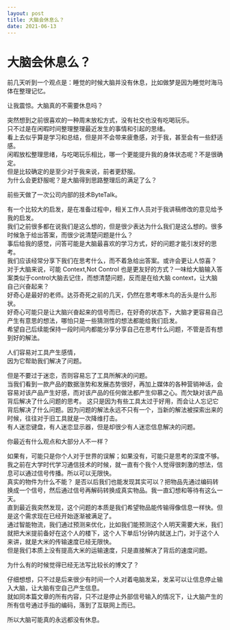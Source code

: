 ```yaml
---
layout: post
title: 大脑会休息么？
date: 2021-06-13
---
```


# 大脑会休息么？

前几天听到一个观点是：睡觉的时候大脑并没有休息，比如做梦是因为睡觉时海马体在整理记忆。

让我震惊。大脑真的不需要休息吗？

突然想到之前很喜欢的一种周末放松方式，没有社交也没有吃喝玩乐。  
只不过是在闲暇时间整理整理最近发生的事情和引起的思绪。  
看上去似乎算是学习和总结，但是并不会带来疲惫感，对于我，甚至会有一些舒适感。  
闲暇放松整理思绪，与吃喝玩乐相比，哪一个更能提升我的身体状态呢？不是很确定。  
但是比较确定的是至少对于我来说，前者更舒服。  
为什么会更舒服呢？是大脑得到思路整理后的满足了么？  

前些天做了一次公司内部的技术ByteTalk。  

有一个比较大的启发，是在准备过程中，相关工作人员对于我讲稿修改的意见给予我的启发。  
我们之前很多都在说我们是这么想的，但是很少表达为什么我们是这么想的。很多时候急于给出答案，而很少说清楚问题是什么？  
事后给我的感觉，问答可能是大脑最喜欢的学习方式，好的问题才能引发好的思考。  
我们应该经常分享下我们在思考什么，而不着急给出答案。或许会更让人惊喜？  
对于大脑来说，可能 Context,Not Control 也是更友好的方式？一味给大脑输入答案类似于control大脑去记住，而想清楚问题，反而是在给大脑 context，让大脑自己兴奋起来？  
好奇心是最好的老师。达芬奇死之前的几天，仍然在思考啄木鸟的舌头是什么形状。  
好奇心可能只是让大脑兴奋起来的信号而已，在好奇的状态下，大脑才更容易自己产生有意思的想法，哪怕只是一些猜测性的想法都能给我们启发。  
希望自己后续能保持一段时间内都能分享分享自己在思考什么问题，不管是否有想到好的解法。

人们容易对工具产生感情，  
因为它帮助我们解决了问题。 

但是不要过于迷恋，否则容易忘了工具所解决的问题。  
当我们看到一款产品的数据涨势和发展态势很好，再加上媒体的各种营销神话，会容易对该产品产生好感，而对该产品的任何做法都产生仰慕之心。而欠缺对该产品背后解决了什么问题的思考。
这只是因为有些工具太过于好用，而会让人忘记它背后解决了什么问题。因为问题的解法永远不只有一个，当新的解法被探索出来的时候，往往对于旧工具就是一次降维打击。  
有人迷恋键盘，有人迷恋显示器，但是却很少有人迷恋信息解决的问题。

你最近有什么观点和大部分人不一样？  

如果有，可能只是你个人对于世界的误解；如果没有，可能只是思考的深度不够。  
我之前在大学时代学习通信技术的时候，就一直有个我个人觉得很刺激的想法，信息可以通过信号传播。所以可以无限快。  
真实的物件为什么不能？ 是否以后我们也能发现其实可以？把物品先通过编码转换成一个信号，然后通过信号再解码转换成真实物品。我一直幻想和等待有这么一天。  
直到最近我突然发现，这个问题的本质是我们希望物品能传输得像信息一样快。但是这个需求现在已经开始逐渐被满足了。  
通过智能物流，我们通过预测来优化，比如我们能预测这个人明天需要大米，我们就把大米提前备好在这个人的楼下，这个人下单后1分钟内就送上门，对于这个人来讲，就是大米的传输速度已经无限快。    
但是我们本质上没有提高大米的运输速度，只是直接解决了背后的速度问题。  

为什么有的时候觉得已经无法写比较长的博文了？  

仔细想想，只不过是后来很少有时间一个人对着电脑发呆，发呆可以让信息停止输入大脑，让大脑有空自己产生信息。  
就如同本篇文章的所有内容，只不过是停止外部信号输入的情况下，让大脑产生的所有信号通过手指的编码，落到了互联网上而已。  

所以大脑可能真的永远都没有休息。  


